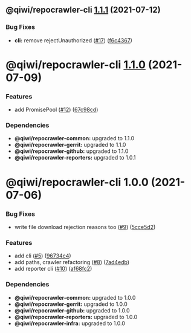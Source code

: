 ## @qiwi/repocrawler-cli [1.1.1](https://github.com/qiwi/repocrawler/compare/@qiwi/repocrawler-cli@1.1.0...@qiwi/repocrawler-cli@1.1.1) (2021-07-12)


### Bug Fixes

* **cli:** remove rejectUnauthorized ([#17](https://github.com/qiwi/repocrawler/issues/17)) ([f6c4367](https://github.com/qiwi/repocrawler/commit/f6c4367fcf2de919c1a1dec83b09e116f3ec020c))

# @qiwi/repocrawler-cli [1.1.0](https://github.com/qiwi/repocrawler/compare/@qiwi/repocrawler-cli@1.0.0...@qiwi/repocrawler-cli@1.1.0) (2021-07-09)


### Features

* add PromisePool ([#12](https://github.com/qiwi/repocrawler/issues/12)) ([67c98cd](https://github.com/qiwi/repocrawler/commit/67c98cd8d2efe189b5721bc21aaf52ea97df52c7))





### Dependencies

* **@qiwi/repocrawler-common:** upgraded to 1.1.0
* **@qiwi/repocrawler-gerrit:** upgraded to 1.1.0
* **@qiwi/repocrawler-github:** upgraded to 1.1.0
* **@qiwi/repocrawler-reporters:** upgraded to 1.0.1

# @qiwi/repocrawler-cli 1.0.0 (2021-07-06)


### Bug Fixes

* write file download rejection reasons too ([#9](https://github.com/qiwi/repocrawler/issues/9)) ([5cce5d2](https://github.com/qiwi/repocrawler/commit/5cce5d2f6c099d9a5d3fe37432257cd039cba02b))


### Features

* add cli ([#5](https://github.com/qiwi/repocrawler/issues/5)) ([96734c4](https://github.com/qiwi/repocrawler/commit/96734c4973e10325ca183a045496ada7a4f0b49d))
* add paths, crawler refactoring ([#8](https://github.com/qiwi/repocrawler/issues/8)) ([7ad4edb](https://github.com/qiwi/repocrawler/commit/7ad4edb034c20488e5d5153bd3bc2af2779f436d))
* add reporter cli ([#10](https://github.com/qiwi/repocrawler/issues/10)) ([af68fc2](https://github.com/qiwi/repocrawler/commit/af68fc27b3b788e8a83a94ca36c50f1ad30b97d1))





### Dependencies

* **@qiwi/repocrawler-common:** upgraded to 1.0.0
* **@qiwi/repocrawler-gerrit:** upgraded to 1.0.0
* **@qiwi/repocrawler-github:** upgraded to 1.0.0
* **@qiwi/repocrawler-reporters:** upgraded to 1.0.0
* **@qiwi/repocrawler-infra:** upgraded to 1.0.0
